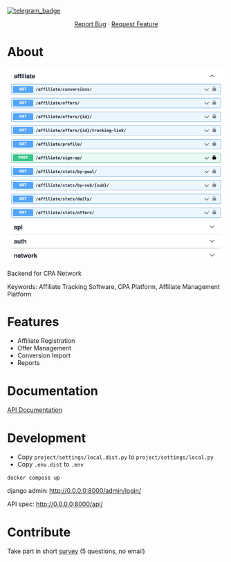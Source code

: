 [![telegram_badge]][telegram_link]

<div align="center">
  <p align="center">
    <a href="https://github.com/cpanova/cpa-network/issues">Report Bug</a>
    ·
    <a href="https://github.com/cpanova/cpa-network/issues">Request Feature</a>
  </p>
</div>

# About

[![](docs/api-spec.png)](https://cpanova.github.io/cpa-network/index.html)

Backend for CPA Network

Keywords: Affiliate Tracking Software, CPA Platform, Affiliate Management Platform

# Features

- Affiliate Registration
- Offer Management
- Conversion Import
- Reports


<!-- MARKDOWN LINKS & IMAGES -->
<!-- https://www.markdownguide.org/basic-syntax/#reference-style-links -->
[telegram_badge]: https://img.shields.io/badge/telegram-252850?style=plastic&logo=telegram
[telegram_link]: https://t.me/bloogrox

# Documentation

[API Documentation](https://cpanova.github.io/cpa-network/index.html)

# Development

- Copy `project/settings/local.dist.py` to `project/settings/local.py`
- Copy `.env.dist` to `.env`

```
docker compose up
```

django admin: http://0.0.0.0:8000/admin/login/

API spec: http://0.0.0.0:8000/api/

# Contribute

Take part in short [survey](https://forms.gle/fCU6NYjuY8A1J8xd6) (5 questions, no email)